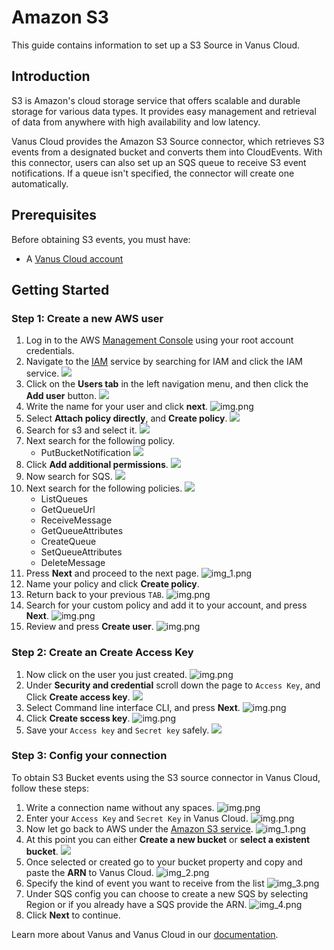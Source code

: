# Amazon S3

This guide contains information to set up a S3 Source in Vanus Cloud.

## Introduction

S3 is Amazon's cloud storage service that offers scalable and durable storage for various data types. It provides easy management and retrieval of data from anywhere with high availability and low latency.

Vanus Cloud provides the Amazon S3 Source connector, which retrieves S3 events from a designated bucket and converts them into CloudEvents. With this connector, users can also set up an SQS queue to receive S3 event notifications. If a queue isn't specified, the connector will create one automatically.

## Prerequisites

Before obtaining S3 events, you must have:
- A [Vanus Cloud account](https://cloud.vanus.ai)


## Getting Started

### Step 1: Create a new AWS user

1. Log in to the AWS [Management Console](https://aws.amazon.com) using your root account credentials.
2. Navigate to the [IAM](https://console.aws.amazon.com/iam/) service by searching for IAM and click the IAM service.
   ![](images/findIAM.png)
3. Click on the **Users tab** in the left navigation menu, and then click the **Add user** button.
   ![](images/AddUser.png)
4. Write the name for your user and click **next**.
   ![img.png](images/setname.png)
5. Select **Attach policy directly**, and **Create policy**.
   ![](images/permissionoption.png)
6. Search for s3 and select it.
![](images/img_5.png)   
7. Next search for the following policy. 
   - PutBucketNotification
   ![](images/img_6.png)
8. Click **Add additional permissions**.
![](images/img_8.png)
9. Now search for SQS.
![](images/img_7.png)
10. Next search for the following policies.
![](images/img_9.png)
    - ListQueues
    - GetQueueUrl
    - ReceiveMessage
    - GetQueueAttributes
    - CreateQueue
    - SetQueueAttributes
    - DeleteMessage
11. Press **Next** and proceed to the next page.
   ![img_1.png](images/tag.png)
12. Name your policy and click **Create policy**.
13. Return back to your previous `TAB`.
    ![img.png](images/tab.png)
14. Search for your custom policy and add it to your account, and press **Next**.
    ![img.png](images/policy.png)
15. Review and press **Create user**.
    ![img.png](images/createuser.png)


### Step 2: Create an Create Access Key
1. Now click on the user you just created.
   ![img.png](images/user.png)
2. Under **Security and credential** scroll down the page to `Access Key`, and Click **Create access key**.
   ![](images/createAccesskey.png)
3. Select Command line interface CLI, and press **Next**.
   ![img.png](images/CLI.png)
4. Click **Create sccess key**.
   ![img.png](images/createacess.png)
5. Save your `Access key` and `Secret key` safely.
   ![](images/img.png)

### Step 3: Config your connection

To obtain S3 Bucket events using the S3 source connector in Vanus Cloud, follow these steps:


1. Write a connection name without any spaces.
   ![img.png](images/name.png)
2. Enter your `Access Key` and `Secret Key` in Vanus Cloud.
   ![img.png](images/s33.png)
3. Now let go back to AWS under the [Amazon S3 service](https://s3.console.aws.amazon.com/s3/buckets).
   ![img_1.png](images/img_1.png)
4. At this point you can either **Create a new bucket** or **select a existent bucket**.
![](images/createbucket.png)
5. Once selected or created go to your bucket property and copy and paste the **ARN** to Vanus Cloud.
   ![img_2.png](images/img_2.png)
6. Specify the kind of event you want to receive from the list
   ![img_3.png](images/img_3.png)
7. Under SQS config you can choose to create a new SQS by selecting Region or if you already have a SQS provide the ARN.
   ![img_4.png](images/sqs.png)
8. Click **Next** to continue.


Learn more about Vanus and Vanus Cloud in our [documentation](https://docs.vanus.ai).

